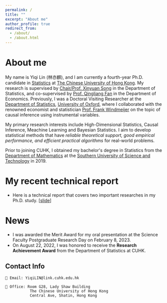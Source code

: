 ```yaml
---
permalink: /
title: ""
excerpt: "About me"
author_profile: true
redirect_from: 
  - /about/
  - /about.html
---
```


# About me

My name is Yiqi Lin (林亦麒), and I am currently a fourth-year Ph.D. candidate in [Statistics](https://www.sta.cuhk.edu.hk/default.aspx) at [The Chinese University of Hong Kong](https://www.cuhk.edu.hk). My research is supervised by [Chair/Prof. Xinyuan Song](https://www.sta.cuhk.edu.hk/peoples/xysong/) in the Department of Statistics, and co-supervised by [Prof. Qingliang Fan](https://www.econ.cuhk.edu.hk/econ/en-gb/people/faculty?view=faculty&id=qlfan) in the Department of Economics. Previously, I was a Doctoral Visiting Researcher at the [Department of Statistics](https://www.stats.ox.ac.uk/), [University of Oxford](https://www.ox.ac.uk/), where I collaborated with the renowned economist and statistician [Prof. Frank Windmeijer](https://www.stats.ox.ac.uk/all-people/professor-frank-windmeijer/) on the topic of causal inference using instrumental variables.


My primary research interests include High-Dimensional Statistics, Causal Inference, Meachine Learning and Bayesian Statistics. I aim to develop statistical methods that have *reliable theoretical support, good empirical performance, and efficient practical algorithms* for real-world problems.

Prior to joining CUHK, I obtained my bachelor's degree in Statistics from the [Department of Mathematics](https://math.sustech.edu.cn/) at the [Southern University of Science and Technology]([http://www.hdu.edu.cn/](https://sustech.edu.cn/index.html)) in 2019.


# My recent technical report

* Here is a technical report that covers two important researches in my Ph.D. study. [[slide](https://qoifoq.github.io/linyiqi.github.io/_pages/talk/Technical_Report.pdf)]

# News 
* I was awarded the Merit Award for my oral presentation at the Science Faculty Postgraduate Research Day on February 8, 2023.
* On August 22, 2022, I was honored to receive the **Research Achievement Award** from the Department of Statistics at CUHK.

<!--## Research Interests:-->
<!-- 🎯 <span style="font-size:1.2em;"> Optimization </span>  | 🔍 <span style="font-size:1.2em;"> Inference </span> | -->


<!-- | ⛳ Methodology | 📘 Learning Theory |  💻 Software | 🕸️ Deep Learning | 🎖️ Ranking
| 🔓 Explainable AI | 🆙 RecSystems | 🧬 Biostatistics | 🎯 Optimization | -->

<!--| ⛳ Methodology |  💻 Software | -->


## Contact Info

    📧 Email: YiqiLIN@link.cuhk.edu.hk

    🏢 Office: Room G28, Lady Shaw Building
               The Chinese University of Hong Kong
               Central Ave, Shatin, Hong Kong

<!--## Professional Services
* [Editorial board reviewers](https://www.jmlr.org/editorial-board.html) (2020 - Present): [Journal of Machine Learning Research](https://www.jmlr.org/)
* Program committee: [AISTATS-2022 Top Reviewer](https://virtual.aistats.org/Conferences/2022/Reviewers), IJCAI-2021-->


<!-- I am a final year PhD student in the [Mathematic for Real-World Systems CDT](https://warwick.ac.uk/fac/sci/mathsys/) at the University of Warwick, where I am currently supervised by [Theo Damoulas](https://warwick.ac.uk/fac/sci/statistics/staff/academic-research/damoulas/), and previously by [Rich Savage](https://warwick.ac.uk/fac/cross_fac/zeeman_institute/staffv2/savage). I am also a Visiting Researcher at the London based [Alan Turing Institute](https://www.turing.ac.uk/), having previously done an enrichment year there. I have also completed a placement at [Prowler.io](https://www.prowler.io/) in Cambridge working with ST John and James Hensman on a research project. My main area of research is in Probabilistic Machine Learning. I work on developing novel modelling and inference methodolgies for probabilistic models, with a particular focus on Gaussian process models. -->






